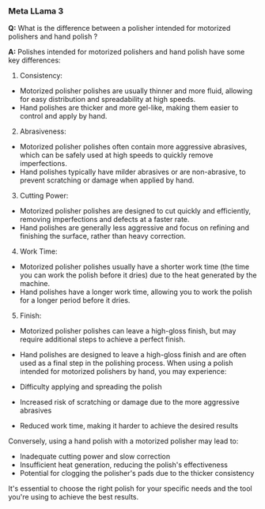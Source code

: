 ### Meta LLama 3

**Q:** What is the difference between a polisher intended for motorized polishers and hand polish ?

**A:** Polishes intended for motorized polishers and hand polish have some key differences:
1. Consistency:
* Motorized polisher polishes are usually thinner and more fluid, allowing for easy distribution and spreadability at high speeds.
* Hand polishes are thicker and more gel-like, making them easier to control and apply by hand.
2. Abrasiveness:
* Motorized polisher polishes often contain more aggressive abrasives, which can be safely used at high speeds to quickly remove imperfections.
* Hand polishes typically have milder abrasives or are non-abrasive, to prevent scratching or damage when applied by hand.
3. Cutting Power:
* Motorized polisher polishes are designed to cut quickly and efficiently, removing imperfections and defects at a faster rate.
* Hand polishes are generally less aggressive and focus on refining and finishing the surface, rather than heavy correction.
4. Work Time:
* Motorized polisher polishes usually have a shorter work time (the time you can work the polish before it dries) due to the heat generated by the machine.
* Hand polishes have a longer work time, allowing you to work the polish for a longer period before it dries.
5. Finish:
* Motorized polisher polishes can leave a high-gloss finish, but may require additional steps to achieve a perfect finish.
* Hand polishes are designed to leave a high-gloss finish and are often used as a final step in the polishing process.
When using a polish intended for motorized polishers by hand, you may experience:

* Difficulty applying and spreading the polish
* Increased risk of scratching or damage due to the more aggressive abrasives
* Reduced work time, making it harder to achieve the desired results

Conversely, using a hand polish with a motorized polisher may lead to:

* Inadequate cutting power and slow correction
* Insufficient heat generation, reducing the polish's effectiveness
* Potential for clogging the polisher's pads due to the thicker consistency

It's essential to choose the right polish for your specific needs and the tool you're using to achieve the best results.
